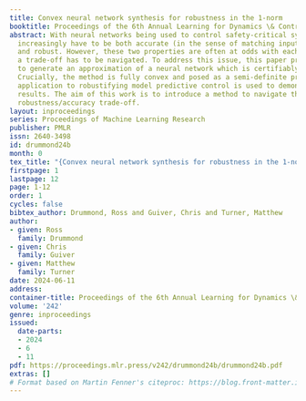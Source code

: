 ```yaml
---
title: Convex neural network synthesis for robustness in the 1-norm
booktitle: Proceedings of the 6th Annual Learning for Dynamics \& Control Conference
abstract: With neural networks being used to control safety-critical systems, they
  increasingly have to be both accurate (in the sense of matching inputs to outputs)
  and robust. However, these two properties are often at odds with each other and
  a trade-off has to be navigated. To address this issue, this paper proposes a method
  to generate an approximation of a neural network which is certifiably more robust.
  Crucially, the method is fully convex and posed as a semi-definite programme. An
  application to robustifying model predictive control is used to demonstrate the
  results. The aim of this work is to introduce a method to navigate the neural network
  robustness/accuracy trade-off.
layout: inproceedings
series: Proceedings of Machine Learning Research
publisher: PMLR
issn: 2640-3498
id: drummond24b
month: 0
tex_title: "{Convex neural network synthesis for robustness in the 1-norm}"
firstpage: 1
lastpage: 12
page: 1-12
order: 1
cycles: false
bibtex_author: Drummond, Ross and Guiver, Chris and Turner, Matthew
author:
- given: Ross
  family: Drummond
- given: Chris
  family: Guiver
- given: Matthew
  family: Turner
date: 2024-06-11
address:
container-title: Proceedings of the 6th Annual Learning for Dynamics \& Control Conference
volume: '242'
genre: inproceedings
issued:
  date-parts:
  - 2024
  - 6
  - 11
pdf: https://proceedings.mlr.press/v242/drummond24b/drummond24b.pdf
extras: []
# Format based on Martin Fenner's citeproc: https://blog.front-matter.io/posts/citeproc-yaml-for-bibliographies/
---
```

